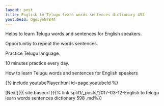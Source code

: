 ```yaml
---
layout: post
title: English to Telugu learn words sentences dictionary 493 
youtubeId: Oge5y6N7B4A
---
```

 
 
Helps to learn Telugu words and sentences for English speakers.

Opportunitiy to repeat the words sentences. 

Practice Telugu language. 
 
10 minutes practice every day. 
 
How to learn Telugu words and sentences for English speakers 
 
{% include youtubePlayer.html id=page.youtubeId %}
 
 
[Next]({{ site.baseurl }}{% link  split1/_posts/2017-03-12-English to telugu learn words sentences dictionary 598 .md%})
 
